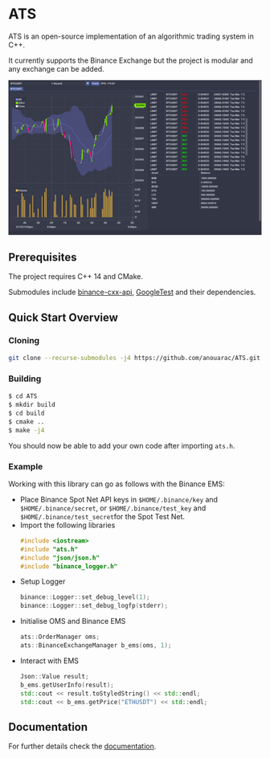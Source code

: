 # ATS
ATS is an open-source implementation of an algorithmic trading system in C++.

It currently supports the Binance Exchange but the project is modular and any exchange can be added.

![User Interface](screenshots/exchange-ui.png)

## Prerequisites
The project requires C++ 14 and CMake.

Submodules include [binance-cxx-api](https://github.com/dmikushin/binance-cxx-api), [GoogleTest](https://github.com/google/googletest) and their dependencies.

## Quick Start Overview
### Cloning
```bash
git clone --recurse-submodules -j4 https://github.com/anouarac/ATS.git
```
### Building
```bash
$ cd ATS
$ mkdir build
$ cd build
$ cmake ..
$ make -j4
```
You should now be able to add your own code after importing ```ats.h```.

### Example
Working with this library can go as follows with the Binance EMS:

* Place Binance Spot Net API keys in ```$HOME/.binance/key``` and ```$HOME/.binance/secret```, or ```$HOME/.binance/test_key``` and ```$HOME/.binance/test_secret```for the Spot Test Net.
* Import the following libraries 
  ```CPP
  #include <iostream>
  #include "ats.h"
  #include "json/json.h"
  #include "binance_logger.h"
  ```
* Setup Logger
  ```CPP
  binance::Logger::set_debug_level(1);
  binance::Logger::set_debug_logfp(stderr);
  ```
* Initialise OMS and Binance EMS
  ```CPP
  ats::OrderManager oms;
  ats::BinanceExchangeManager b_ems(oms, 1);
  ```
* Interact with EMS
  ```CPP
  Json::Value result;
  b_ems.getUserInfo(result);
  std::cout << result.toStyledString() << std::endl;
  std::cout << b_ems.getPrice("ETHUSDT") << std::endl;
  ```
## Documentation
For further details check the [documentation](https://anouarac.github.io/ATS/).
